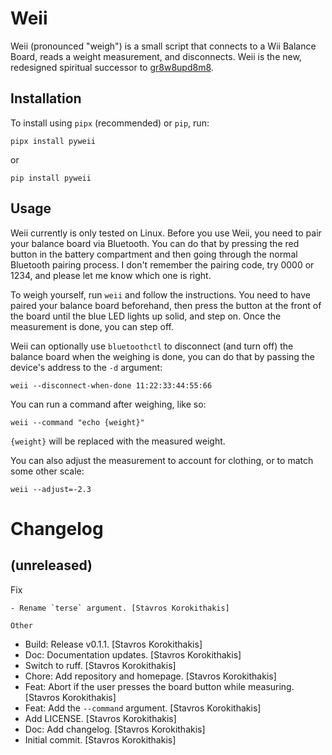 Weii
====

Weii (pronounced "weigh") is a small script that connects to a Wii Balance Board, reads a weight measurement, and disconnects.
Weii is the new, redesigned spiritual successor to [gr8w8upd8m8](https://github.com/skorokithakis/gr8w8upd8m8).

Installation
------------

To install using `pipx` (recommended) or `pip`, run:

```
pipx install pyweii
```

or

```
pip install pyweii
```


Usage
-----

Weii currently is only tested on Linux.
Before you use Weii, you need to pair your balance board via Bluetooth.
You can do that by pressing the red button in the battery compartment and then going through the normal Bluetooth pairing process.
I don't remember the pairing code, try 0000 or 1234, and please let me know which one is right.

To weigh yourself, run `weii` and follow the instructions.
You need to have paired your balance board beforehand, then press the button at the front of the board until the blue LED lights up solid, and step on.
Once the measurement is done, you can step off.

Weii can optionally use `bluetoothctl` to disconnect (and turn off) the balance board when the weighing is done, you can do that by passing the device's address to the `-d` argument:

```
weii --disconnect-when-done 11:22:33:44:55:66
```

You can run a command after weighing, like so:

```
weii --command "echo {weight}"
```

`{weight}` will be replaced with the measured weight.

You can also adjust the measurement to account for clothing, or to match some other scale:

```
weii --adjust=-2.3
```

Changelog
=========


(unreleased)
------------

Fix
~~~
- Rename `terse` argument. [Stavros Korokithakis]

Other
~~~~~
- Build: Release v0.1.1. [Stavros Korokithakis]
- Doc: Documentation updates. [Stavros Korokithakis]
- Switch to ruff. [Stavros Korokithakis]
- Chore: Add repository and homepage. [Stavros Korokithakis]
- Feat: Abort if the user presses the board button while measuring.
  [Stavros Korokithakis]
- Feat: Add the `--command` argument. [Stavros Korokithakis]
- Add LICENSE. [Stavros Korokithakis]
- Doc: Add changelog. [Stavros Korokithakis]
- Initial commit. [Stavros Korokithakis]


